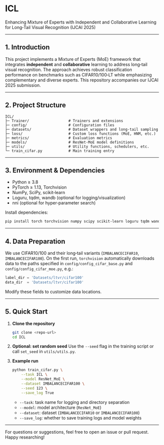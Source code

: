 # ICL

Enhancing Mixture of Experts with Independent and Collaborative Learning for Long‑Tail Visual Recognition (IJCAI 2025)

---

## 1. Introduction
This project implements a Mixture of Experts (MoE) framework that integrates **independent** and **collaborative** learning to address long‑tail visual recognition. The approach achieves robust classification performance on benchmarks such as CIFAR10/100‑LT while emphasizing complementary and diverse experts. This repository accompanies our IJCAI 2025 submission.

---

## 2. Project Structure
```
ICL/
├─ Trainer/                  # Trainers and extensions
├─ config/                   # Configuration files
├─ datasets/                 # Dataset wrappers and long‑tail sampling
├─ loss/                     # Custom loss functions (MoE, HNM, etc.)
├─ metrics/                  # Evaluation metrics
├─ models/                   # ResNet‑MoE model definitions
├─ utils/                    # Utility functions, schedulers, etc.
└─ train_cifar.py            # Main training entry
```

---

## 3. Environment & Dependencies
- Python ≥ 3.8  
- PyTorch ≥ 1.13, Torchvision  
- NumPy, SciPy, scikit‑learn  
- Loguru, tqdm, wandb (optional for logging/visualization)  
- nni (optional for hyper‑parameter search)

Install dependencies:
```bash
pip install torch torchvision numpy scipy scikit-learn loguru tqdm wandb nni
```

---

## 4. Data Preparation
We use CIFAR10/100 and their long‑tail variants (`IMBALANCECIFAR10`, `IMBALANCECIFAR100`). On the first run, `torchvision` automatically downloads data to the paths specified in `config/config_cifar_base.py` and `config/config_cifar_moe.py`, e.g.:

```python
label_dir = 'Datasets/ltvr/cifar100'
data_dir  = 'Datasets/ltvr/cifar100'
```

Modify these fields to customize data locations.

---

## 5. Quick Start

1. **Clone the repository**
   ```bash
   git clone <repo-url>
   cd ICL
   ```

2. **Optional: set random seed**
   Use the `--seed` flag in the training script or call `set_seed` in `utils/utils.py`.

3. **Example run**
   ```bash
   python train_cifar.py \
       --task ICL \
       --model ResNet_MoE \
       --dataset IMBALANCECIFAR100 \
       --seed 123 \
       --save_log True
   ```
   - `--task`: task name for logging and directory separation  
   - `--model`: model architecture (`ResNet_MoE`)  
   - `--dataset`: dataset (`IMBALANCECIFAR10` or `IMBALANCECIFAR100`)  
   - `--save_log`: whether to save training logs and model weights


---

For questions or suggestions, feel free to open an issue or pull request. Happy researching!
